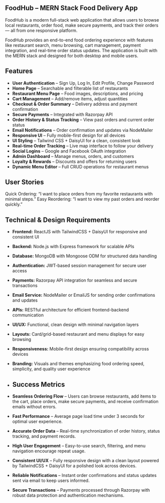  ## FoodHub – MERN Stack Food Delivery App
FoodHub is a modern full-stack web application that allows users to browse local restaurants, order food, make secure payments, and track their orders — all from one responsive platform.

FoodHub provides an end-to-end food ordering experience with features like restaurant search, menu browsing, cart management, payment integration, and real-time order status updates. The application is built with the MERN stack and designed for both desktop and mobile users.
## Features

- **User Authentication** – Sign Up, Log In, Edit Profile, Change Password  
- **Home Page** – Searchable and filterable list of restaurants  
- **Restaurant Menu Page** – Food images, descriptions, and pricing  
- **Cart Management** – Add/remove items, adjust quantities  
- **Checkout & Order Summary** – Delivery address and payment confirmation  
- **Secure Payments** – Integrated with Razorpay API  
- **Order History & Status Tracking** – View past orders and current order status  
- **Email Notifications** – Order confirmation and updates via NodeMailer  
- **Responsive UI** – Fully mobile-first design for all devices  
- **UI Styling** – Tailwind CSS + DaisyUI for a clean, consistent look  
- **Real-time Order Tracking** – Live map interface to follow your delivery  
- **Social Logins** – Google and Facebook OAuth integration  
- **Admin Dashboard** – Manage menus, orders, and customers  
- **Loyalty & Rewards** – Discounts and offers for returning users  
- **Dynamic Menu Editor** – Full CRUD operations for restaurant menus

## User Stories
Quick Ordering: “I want to place orders from my favorite restaurants with minimal steps.”
Easy Reordering: “I want to view my past orders and reorder quickly.”

##  Technical & Design Requirements

- **Frontend:** ReactJS with TailwindCSS + DaisyUI for responsive and consistent UI  
- **Backend:** Node.js with Express framework for scalable APIs  
- **Database:** MongoDB with Mongoose ODM for structured data handling  
- **Authentication:** JWT-based session management for secure user access  
- **Payments:** Razorpay API integration for seamless and secure transactions  
- **Email Service:** NodeMailer or EmailJS for sending order confirmations and updates  
- **APIs:** RESTful architecture for efficient frontend-backend communication  
- **UI/UX:** Functional, clean design with minimal navigation layers  
- **Layouts:** Card/grid-based restaurant and menu displays for easy browsing  
- **Responsiveness:** Mobile-first design ensuring compatibility across devices  
- **Branding:** Visuals and themes emphasizing food ordering speed, simplicity, and quality user experience

- ##  Success Metrics

- **Seamless Ordering Flow** – Users can browse restaurants, add items to the cart, place orders, make secure payments, and receive confirmation emails without errors.  
- **Fast Performance** – Average page load time under 3 seconds for optimal user experience.  
- **Accurate Order Data** – Real-time synchronization of order history, status tracking, and payment records.  
- **High User Engagement** – Easy-to-use search, filtering, and menu navigation encourage repeat usage.  
- **Consistent UI/UX** – Fully responsive design with a clean layout powered by TailwindCSS + DaisyUI for a polished look across devices.  
- **Reliable Notifications** – Instant order confirmations and status updates sent via email to keep users informed.  
- **Secure Transactions** – Payments processed through Razorpay with robust data protection and authentication mechanisms.  



